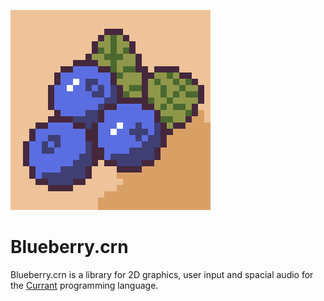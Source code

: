 ![Blueberry-Logo](./logo.png)

# Blueberry.crn

Blueberry.crn is a library for 2D graphics, user input and spacial audio for the [Currant](https://github.com/devtaube/currant) programming language.

